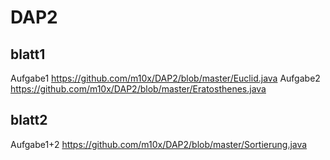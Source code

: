 # DAP2

## blatt1 
Aufgabe1 https://github.com/m10x/DAP2/blob/master/Euclid.java
Aufgabe2 https://github.com/m10x/DAP2/blob/master/Eratosthenes.java

## blatt2 
Aufgabe1+2 https://github.com/m10x/DAP2/blob/master/Sortierung.java
